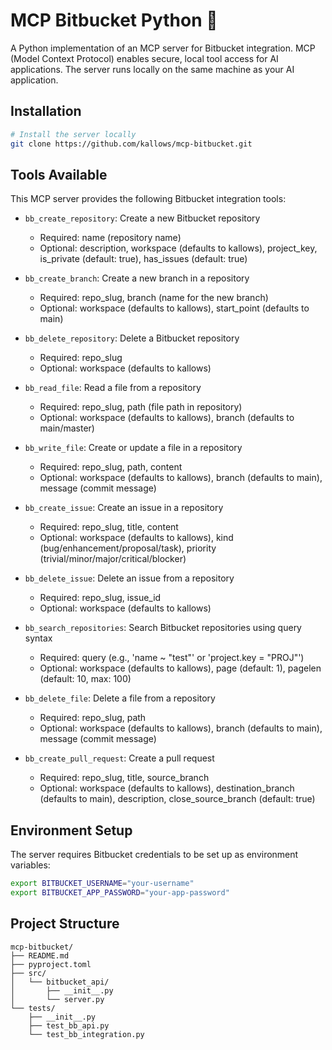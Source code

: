 # MCP Bitbucket Python 🦊

A Python implementation of an MCP server for Bitbucket integration. MCP (Model Context Protocol) enables secure, local tool access for AI applications. The server runs locally on the same machine as your AI application.

## Installation

```bash
# Install the server locally
git clone https://github.com/kallows/mcp-bitbucket.git
```

## Tools Available

This MCP server provides the following Bitbucket integration tools:

- `bb_create_repository`: Create a new Bitbucket repository
  - Required: name (repository name)
  - Optional: description, workspace (defaults to kallows), project_key, is_private (default: true), has_issues (default: true)

- `bb_create_branch`: Create a new branch in a repository
  - Required: repo_slug, branch (name for the new branch)
  - Optional: workspace (defaults to kallows), start_point (defaults to main)

- `bb_delete_repository`: Delete a Bitbucket repository
  - Required: repo_slug
  - Optional: workspace (defaults to kallows)

- `bb_read_file`: Read a file from a repository
  - Required: repo_slug, path (file path in repository)
  - Optional: workspace (defaults to kallows), branch (defaults to main/master)

- `bb_write_file`: Create or update a file in a repository
  - Required: repo_slug, path, content
  - Optional: workspace (defaults to kallows), branch (defaults to main), message (commit message)

- `bb_create_issue`: Create an issue in a repository
  - Required: repo_slug, title, content
  - Optional: workspace (defaults to kallows), kind (bug/enhancement/proposal/task), priority (trivial/minor/major/critical/blocker)

- `bb_delete_issue`: Delete an issue from a repository
  - Required: repo_slug, issue_id
  - Optional: workspace (defaults to kallows)

- `bb_search_repositories`: Search Bitbucket repositories using query syntax
  - Required: query (e.g., 'name ~ "test"' or 'project.key = "PROJ"')
  - Optional: workspace (defaults to kallows), page (default: 1), pagelen (default: 10, max: 100)

- `bb_delete_file`: Delete a file from a repository
  - Required: repo_slug, path
  - Optional: workspace (defaults to kallows), branch (defaults to main), message (commit message)

- `bb_create_pull_request`: Create a pull request
  - Required: repo_slug, title, source_branch
  - Optional: workspace (defaults to kallows), destination_branch (defaults to main), description, close_source_branch (default: true)

## Environment Setup

The server requires Bitbucket credentials to be set up as environment variables:

```bash
export BITBUCKET_USERNAME="your-username"
export BITBUCKET_APP_PASSWORD="your-app-password"
```

## Project Structure

```
mcp-bitbucket/
├── README.md
├── pyproject.toml
├── src/
│   └── bitbucket_api/
│       ├── __init__.py
│       └── server.py
└── tests/
    ├── __init__.py
    ├── test_bb_api.py
    └── test_bb_integration.py
```